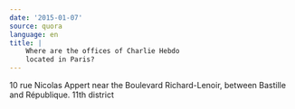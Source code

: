 ```yaml
---
date: '2015-01-07'
source: quora
language: en
title: |
    Where are the offices of Charlie Hebdo
    located in Paris?
---
```


10 rue Nicolas Appert near the Boulevard Richard-Lenoir, between
Bastille and République. 11th district
